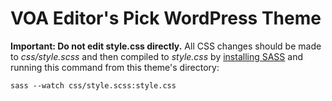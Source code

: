 # VOA Editor's Pick WordPress Theme


**Important: Do not edit style.css directly.** All CSS changes should be made to *css/style.scss* and then compiled to *style.css* by [installing SASS](http://sass-lang.com/install) and running this command from this theme's directory:

`sass --watch css/style.scss:style.css`


